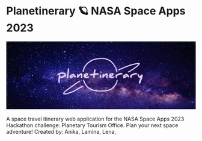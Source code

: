 # Planetinerary 🪐 NASA Space Apps 2023 

<img src="api/static/title.png">

A space travel itinerary web application for the NASA Space Apps 2023 Hackathon challenge: Planetary Tourism Office. Plan your next space adventure!
Created by: Anika, Lamina, Lena, 
